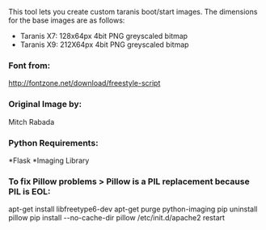 This tool lets you create custom taranis boot/start images. The dimensions for the base images are as follows:
* Taranis X7: 128x64px 4bit PNG greyscaled bitmap
* Taranis X9: 212X64px 4bit PNG greyscaled bitmap

### Font from:
http://fontzone.net/download/freestyle-script

### Original Image by:
Mitch Rabada

### Python Requirements:
*Flask
*Imaging Library

### To fix Pillow problems > Pillow is a PIL replacement because PIL is EOL:
  apt-get install libfreetype6-dev
  apt-get purge python-imaging
  pip uninstall pillow
  pip install --no-cache-dir pillow
  /etc/init.d/apache2 restart
